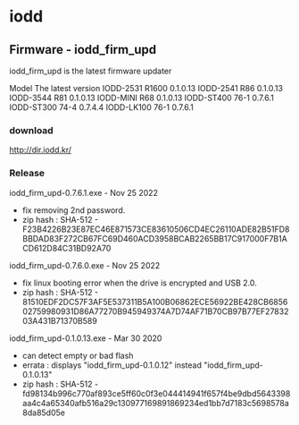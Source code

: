 # iodd

## Firmware - iodd_firm_upd

iodd_firm_upd is the latest firmware updater

Model		The latest version
IODD-2531	R1600	0.1.0.13
IODD-2541	R86		0.1.0.13
IODD-3544	R81		0.1.0.13
IODD-MINI	R68		0.1.0.13
IODD-ST400	76-1	0.7.6.1
IODD-ST300	74-4	0.7.4.4
IODD-LK100	76-1	0.7.6.1

### download
http://dir.iodd.kr/

### Release

iodd_firm_upd-0.7.6.1.exe - Nov 25 2022
- fix removing 2nd password.
- zip hash : SHA-512 - F23B4226B23E87EC46E871573CE83610506CD4EC26110ADE82B51FD8BBDAD83F272CB67FC69D460ACD3958BCAB2265BB17C917000F7B1ACD612D84C31BD92A70

iodd_firm_upd-0.7.6.0.exe - Nov 25 2022
- fix linux booting error when the drive is encrypted and USB 2.0.
- zip hash : SHA-512 - 81510EDF2DC57F3AF5E537311B5A100B06862ECE56922BE428CB685602759980931D86A77270B945949374A7D74AF71B70CB97B77EF2783203A431B71370B589

iodd_firm_upd-0.1.0.13.exe - Mar 30 2020 
- can detect empty or bad flash
- errata : displays "iodd_firm_upd-0.1.0.12" instead "iodd_firm_upd-0.1.0.13"
- zip hash : SHA-512 - fd98134b996c770af893ce5ff60c0f3e044414941f657f4be9dbd5643398aa4c4a65340afb516a29c130977169891869234ed1bb7d7183c5698578a8da85d05e
